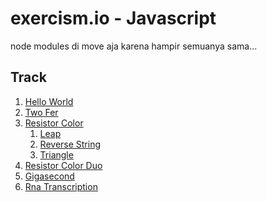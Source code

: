 # exercism.io - Javascript

node modules di move aja karena hampir semuanya sama...

## Track

1. [Hello World]()
2. [Two Fer]()
3. [Resistor Color](https://github.com/atriple/Programming-Practice/tree/master/problems/exercism/javascript/resistor-color)
    1. [Leap]()
    2. [Reverse String]()
    3. [Triangle]()
4. [Resistor Color Duo]()
5. [Gigasecond](https://github.com/atriple/Programming-Practice/tree/master/problems/exercism/javascript/gigasecond)
6. [Rna Transcription]()
